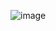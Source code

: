 ![image](https://user-images.githubusercontent.com/79223424/188902776-e29e595f-6554-4024-a622-cf119d370936.png)
